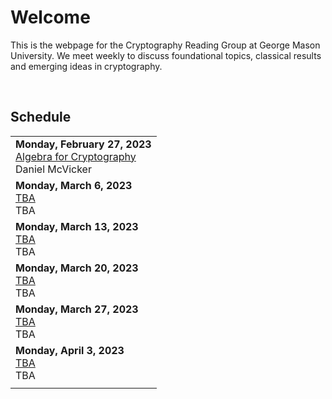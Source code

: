 # **Welcome**

This is the webpage for the Cryptography Reading Group at George Mason University. We meet weekly to discuss foundational topics, classical results and emerging ideas in cryptography.

<br/>

## **Schedule**


|  |
|--|
| **Monday, February 27, 2023**<br/>[Algebra for Cryptography](./sp-23/talk-1.md)<br/>Daniel McVicker<br/> |
| **Monday, March 6, 2023**<br/>[TBA](#)<br/>TBA<br/> |
| **Monday, March 13, 2023**<br/>[TBA](#)<br/>TBA<br/> |
| **Monday, March 20, 2023**<br/>[TBA](#)<br/>TBA<br/> |
| **Monday, March 27, 2023**<br/>[TBA](#)<br/>TBA<br/> |
| **Monday, April 3, 2023**<br/>[TBA](#)<br/>TBA<br/> |
|  |

<!---
A note on formatting: while there is no fixed format for maintaining this page 
yet, as a practical style emerges over the first several iterations, some level 
of consistency will also be expected.
--->
